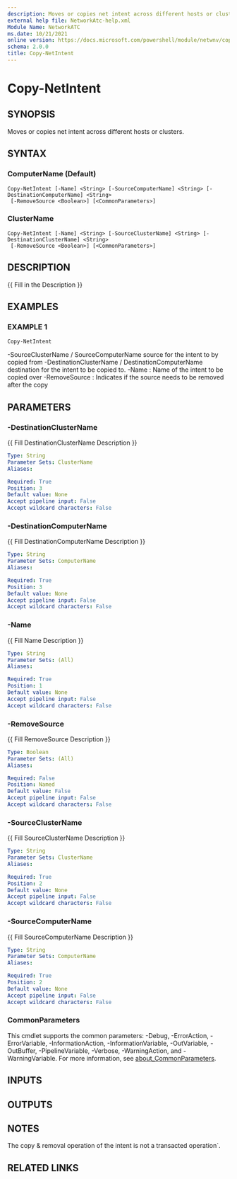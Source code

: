 ```yaml
---
description: Moves or copies net intent across different hosts or clusters.
external help file: NetworkAtc-help.xml
Module Name: NetworkATC
ms.date: 10/21/2021
online version: https://docs.microsoft.com/powershell/module/netwnv/copy-netintent?view=windowsserver2022-ps&wt.mc_id=ps-gethelp
schema: 2.0.0
title: Copy-NetIntent
---
```


# Copy-NetIntent

## SYNOPSIS
Moves or copies net intent across different hosts or clusters.

## SYNTAX

### ComputerName (Default)
```
Copy-NetIntent [-Name] <String> [-SourceComputerName] <String> [-DestinationComputerName] <String>
 [-RemoveSource <Boolean>] [<CommonParameters>]
```

### ClusterName
```
Copy-NetIntent [-Name] <String> [-SourceClusterName] <String> [-DestinationClusterName] <String>
 [-RemoveSource <Boolean>] [<CommonParameters>]
```

## DESCRIPTION
{{ Fill in the Description }}

## EXAMPLES

### EXAMPLE 1
```
Copy-NetIntent
```

-SourceClusterName / SourceComputerName source for the intent to by copied from
    -DestinationClusterName / DestinationComputerName destination for the intent to be copied to.
    -Name : Name of the intent to be copied over
    -RemoveSource : Indicates if the source needs to be removed after the copy

## PARAMETERS

### -DestinationClusterName
{{ Fill DestinationClusterName Description }}

```yaml
Type: String
Parameter Sets: ClusterName
Aliases:

Required: True
Position: 3
Default value: None
Accept pipeline input: False
Accept wildcard characters: False
```

### -DestinationComputerName
{{ Fill DestinationComputerName Description }}

```yaml
Type: String
Parameter Sets: ComputerName
Aliases:

Required: True
Position: 3
Default value: None
Accept pipeline input: False
Accept wildcard characters: False
```

### -Name
{{ Fill Name Description }}

```yaml
Type: String
Parameter Sets: (All)
Aliases:

Required: True
Position: 1
Default value: None
Accept pipeline input: False
Accept wildcard characters: False
```

### -RemoveSource
{{ Fill RemoveSource Description }}

```yaml
Type: Boolean
Parameter Sets: (All)
Aliases:

Required: False
Position: Named
Default value: False
Accept pipeline input: False
Accept wildcard characters: False
```

### -SourceClusterName
{{ Fill SourceClusterName Description }}

```yaml
Type: String
Parameter Sets: ClusterName
Aliases:

Required: True
Position: 2
Default value: None
Accept pipeline input: False
Accept wildcard characters: False
```

### -SourceComputerName
{{ Fill SourceComputerName Description }}

```yaml
Type: String
Parameter Sets: ComputerName
Aliases:

Required: True
Position: 2
Default value: None
Accept pipeline input: False
Accept wildcard characters: False
```

### CommonParameters
This cmdlet supports the common parameters: -Debug, -ErrorAction, -ErrorVariable, -InformationAction, -InformationVariable, -OutVariable, -OutBuffer, -PipelineVariable, -Verbose, -WarningAction, and -WarningVariable. For more information, see [about_CommonParameters](http://go.microsoft.com/fwlink/?LinkID=113216).

## INPUTS

## OUTPUTS

## NOTES
The copy & removal operation of the intent is not a transacted operation\`.

## RELATED LINKS
